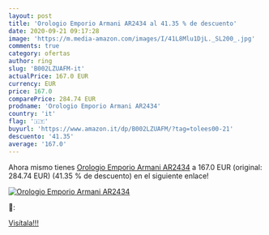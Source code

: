 ```yaml
---
layout: post
title: 'Orologio Emporio Armani AR2434 al 41.35 % de descuento'
date: 2020-09-21 09:17:28
image: 'https://m.media-amazon.com/images/I/41L8Mlu1DjL._SL200_.jpg'
comments: true
category: ofertas
author: ring
slug: 'B002LZUAFM-it'
actualPrice: 167.0 EUR
currency: EUR
price: 167.0
comparePrice: 284.74 EUR
prodname: 'Orologio Emporio Armani AR2434'
country: 'it'
flag: '🇮🇹'
buyurl: 'https://www.amazon.it/dp/B002LZUAFM/?tag=tolees00-21'
descuento: '41.35'
average: '167.0'
---
```


Ahora mismo tienes [Orologio Emporio Armani AR2434](https://www.amazon.it/dp/B002LZUAFM/?tag=tolees00-21) a 167.0 EUR (original: 284.74 EUR) (41.35 %  de descuento) en el siguiente enlace!

[![Orologio Emporio Armani AR2434](https://m.media-amazon.com/images/I/41L8Mlu1DjL._SL200_.jpg)](https://www.amazon.it/dp/B002LZUAFM/?tag=tolees00-21)

🔎:


[Visítala!!!](https://www.amazon.it/dp/B002LZUAFM/?tag=tolees00-21)
